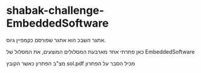 # shabak-challenge-EmbeddedSoftware

אתגר השבכ הוא אתגר שפורסם  כקמפיין גיוס.

כאן פתרתי אחד מארבעת המסלולים המוצעים, את המסלול של EmbeddedSoftware

מצ"ב הפתרון כאשר הקובץ sol.pdf מכיל הסבר על הפתרון 